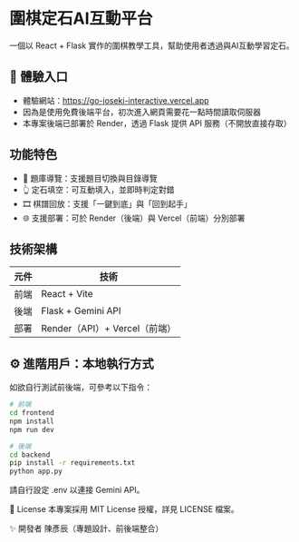 # 圍棋定石AI互動平台

一個以 React + Flask 實作的圍棋教學工具，幫助使用者透過與AI互動學習定石。

 ## 🚀 體驗入口

- 體驗網站：https://go-joseki-interactive.vercel.app
- 因為是使用免費後端平台，初次進入網頁需要花一點時間讀取伺服器
- 本專案後端已部署於 Render，透過 Flask 提供 API 服務（不開放直接存取）

## 功能特色

- 🎯 題庫導覽：支援題目切換與目錄導覽
- 👆 定石填空：可互動填入，並即時判定對錯
- 🎞️ 棋譜回放：支援「一鍵到底」與「回到起手」
- 🌐 支援部署：可於 Render（後端）與 Vercel（前端）分別部署

## 技術架構

| 元件 | 技術 |
|------|------|
| 前端 | React + Vite |
| 後端 | Flask + Gemini API |
| 部署 | Render（API）+ Vercel（前端） |

## ⚙️ 進階用戶：本地執行方式

如欲自行測試前後端，可參考以下指令：

```bash
# 前端
cd frontend
npm install
npm run dev

# 後端
cd backend
pip install -r requirements.txt
python app.py
```
請自行設定 .env 以連接 Gemini API。

📄 License
本專案採用 MIT License 授權，詳見 LICENSE 檔案。

✨ 開發者
陳彥辰（專題設計、前後端整合）




